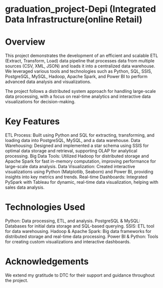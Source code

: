 ﻿# graduation_project-Depi (Integrated Data Infrastructure(online Retail)
 
#  Overview
This project demonstrates the development of an efficient and scalable ETL (Extract, Transform, Load) data pipeline that processes data from multiple sources (CSV, XML, JSON) and loads it into a centralized data warehouse.
 We leveraged various tools and technologies such as Python, SQL, SSIS, PostgreSQL, MySQL, Hadoop, Apache Spark, and Power BI to perform advanced data analysis and visualizations.

The project follows a distributed system approach for handling large-scale data processing, with a focus on real-time analytics and interactive data visualizations for decision-making.

# Key Features
ETL Process: Built using Python and SQL for extracting, transforming, and loading data into PostgreSQL, MySQL, and a data warehouse.
Data Warehousing: Designed and implemented a star schema using SSIS for optimal data storage and retrieval, supporting OLAP for analytical processing.
Big Data Tools: Utilized Hadoop for distributed storage and Apache Spark for fast in-memory computation, improving performance for large-scale data analysis.
Data Visualization: Created interactive visualizations using Python (Matplotlib, Seaborn) and Power BI, providing insights into key metrics and trends.
Real-time Dashboards: Integrated PySpark with Tableau for dynamic, real-time data visualization, helping with sales data analysis.

# Technologies Used
Python: Data processing, ETL, and analysis.
PostgreSQL & MySQL: Databases for initial data storage and SQL-based querying.
SSIS: ETL tool for data warehousing.
Hadoop & Apache Spark: Big data frameworks for distributed storage and real-time data processing.
Power BI & Python: Tools for creating custom visualizations and interactive dashboards.

# Acknowledgements
We extend my gratitude to  DTC for their support and guidance throughout the project.


  
